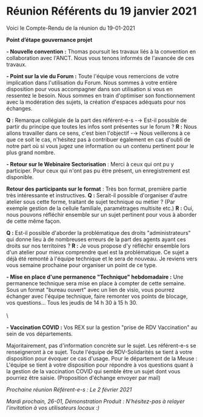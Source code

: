 # Réunion Référents du 19 janvier 2021

Voici le Compte-Rendu de la réunion du 19-01-2021

**Point d’étape gouvernance projet**

**- Nouvelle convention :** Thomas poursuit les travaux liés à la convention en collaboration avec l'ANCT. Nous vous tenons informés de l'avancée de ces travaux.

**- Point sur la vie du Forum :** Toute l'équipe vous remercions de votre implication dans l'utilisation du Forum. Nous sommes à votre entière disposition pour vous accompagner dans son utilisation si vous en ressentez le besoin. Nous sommes en train d'optimiser son fonctionnement avec la modération des sujets, la création d'espaces adéquats pour nos échanges.

**Q :** Remarque collégiale de la part des référent-e-s -→ Est-il possible de partir du principe que toutes les infos sont présentes sur le forum ? **R :** Nous allons travailler dans ce sens, c'est bien l'objectif -→ Nous veillerons à ce que ce soit le cas, n'hésitez pas à contribuer également en cas d'oubli de notre part où si vous jugez une information ou un contenu pertinent pour le plus grand nombre.

**- Retour sur le Webinaire Sectorisation** : Merci à ceux qui ont pu y participer. Pour ceux qui n'ont pas pu être présent, un enregistrement est disponible.

**Retour des participants sur le format** : Très bon format, première partie très intéressante et instructives. **Q :** Serait-il possible d'organiser d'autre atelier sous cette forme, traitant de sujet technique ou métier ? (Par exemple gestion de la cellule familiale, paramétrages multisite etc.) **R :** Oui, nous pouvons réfléchir ensemble sur un sujet pertinent pour vous à aborder de cette même façon.

**Q :** Est-il possible d'aborder la problématique des droits "administrateurs" qui donne lieu à de nombreuses erreurs de la part des agents ayant ces droits sur nos territoires ? **R :** Je vous propose d'y réfléchir ensemble lors d'un atelier pour mieux comprendre quel est la problématique. Ce sujet a déjà été remonté à l'équipe technique et le sera de nouveau. Je reviens vers vous semaine prochaine pour organiser un point de ce type.

**- Mise en place d'une permanence "Technique" hebdomadaire :** Une permanence technique sera mise en place à compter de cette semaine. Sous un format "bureau ouvert" avec un lien de visio, vous pourrez échanger avec l'équipe technique, faire remonter vos points de blocage, vos questions... Tous les jeudis de 14 h 30 à 15 h 30.\
\
\


**- Vaccination COVID :** Vos REX sur la gestion "prise de RDV Vaccination" au sein de vos départements.

Majoritairement, pas d'information concrète sur le sujet. Les référent-e-s se renseigneront à ce sujet. Toute l'équipe de RDV-Solidarités se tient à votre disposition pour évoquer ce cas d'usage. Pour le département de la Meuse : L'équipe se tient à votre disposition pour répondre à vos questions quant à la gestion de la vaccination COVID qui semble être un sujet dont vous pourriez être saisie. (Proposition d'échange envoyer par mail)

_Prochaine réunion Référent-e-s : Le 2 février 2021_&#x20;

_Mardi prochain, 26-01, Démonstration Produit : N'hésitez-pas à relayer l'invitation à vos utilisateurs locaux :)_
